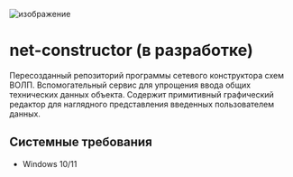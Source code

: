 ![изображение](https://github.com/user-attachments/assets/20130b8f-ffeb-4821-9016-b001d1e1a14b)

# net-constructor (в разработке)
Пересозданный репозиторий программы сетевого конструктора схем ВОЛП. Вспомогательный сервис для упрощения ввода общих технических данных объекта. Содержит примитивный графический редактор для наглядного представления введенных пользователем данных.

## Системные требования
- Windows 10/11
